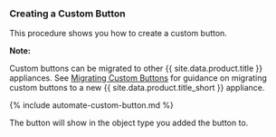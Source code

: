 ### Creating a Custom Button

This procedure shows you how to create a custom button.

**Note:**

Custom buttons can be migrated to other {{ site.data.product.title }} appliances. See
[Migrating Custom Buttons](#export-import-custom-button) for guidance on
migrating custom buttons to a new {{ site.data.product.title_short }} appliance.

</div>

{% include automate-custom-button.md %}

The button will show in the object type you added the button to.
